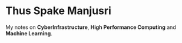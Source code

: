 # Thus Spake Manjusri

My notes on **CyberInfrastructure**, **High Performance Computing** and **Machine Learning**.
